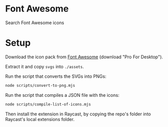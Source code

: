 # Font Awesome

Search Font Awesome icons

# Setup

Download the icon pack from [Font Awesome](https://fontawesome.com/download) (download "Pro For Desktop").

Extract it and copy `svgs` into `./assets`.

Run the script that converts the SVGs into PNGs:

```sh
node scripts/convert-to-png.mjs
```

Run the script that compiles a JSON file with the icons:

```sh
node scripts/compile-list-of-icons.mjs
```

Then install the extension in Raycast, by copying the repo's folder into Raycast's local extensions folder.
